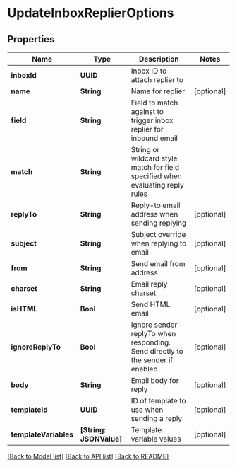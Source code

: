 # UpdateInboxReplierOptions

## Properties
Name | Type | Description | Notes
------------ | ------------- | ------------- | -------------
**inboxId** | **UUID** | Inbox ID to attach replier to | 
**name** | **String** | Name for replier | [optional] 
**field** | **String** | Field to match against to trigger inbox replier for inbound email | 
**match** | **String** | String or wildcard style match for field specified when evaluating reply rules | 
**replyTo** | **String** | Reply-to email address when sending replying | [optional] 
**subject** | **String** | Subject override when replying to email | [optional] 
**from** | **String** | Send email from address | [optional] 
**charset** | **String** | Email reply charset | [optional] 
**isHTML** | **Bool** | Send HTML email | [optional] 
**ignoreReplyTo** | **Bool** | Ignore sender replyTo when responding. Send directly to the sender if enabled. | [optional] 
**body** | **String** | Email body for reply | [optional] 
**templateId** | **UUID** | ID of template to use when sending a reply | [optional] 
**templateVariables** | **[String: JSONValue]** | Template variable values | [optional] 

[[Back to Model list]](../README#documentation-for-models) [[Back to API list]](../README#documentation-for-api-endpoints) [[Back to README]](../README)


